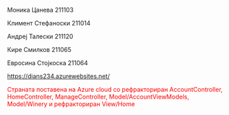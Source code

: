 Моника Цанева 211103

Климент Стефаноски 211014

Андреј Талески 211120

Кире Смилков 211065

Евросина Стојкоска 211064

https://dians234.azurewebsites.net/ <br>
<p style="color:red">Страната поставена на Azure cloud со рефракториран AccountController, HomeController, ManageController, Model/AccountViewModels, Model/Winery и рефракториран View/Home </p>


